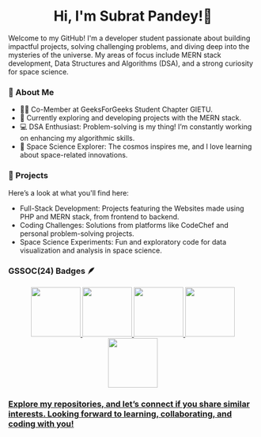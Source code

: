 <h1 align="center">Hi, I'm Subrat Pandey!🥷</h1>

Welcome to my GitHub! I'm a developer student passionate about building impactful projects,
solving challenging problems, and diving deep into the mysteries of the universe.
My areas of focus include MERN stack development, Data Structures and Algorithms (DSA), and a strong curiosity for space science. 

 <h3>🚀 About Me</h3>
 <ul>
 <li>🧑‍💻 Co-Member at GeeksForGeeks Student Chapter GIETU. </li>
 <li>🌱 Currently exploring and developing projects with the MERN stack.</li>
 <li>💻 DSA Enthusiast: Problem-solving is my thing! I’m constantly working on enhancing my algorithmic skills.</li>
 <li>🌌 Space Science Explorer: The cosmos inspires me, and I love learning about space-related innovations.</li>
 </ul>

 <h3>💼 Projects</h3>
Here’s a look at what you'll find here:
<ul>
 <li>Full-Stack Development: Projects featuring the Websites made using PHP and MERN stack, from frontend to backend.</li>
 <li>Coding Challenges: Solutions from platforms like CodeChef and personal problem-solving projects.</li>
 <li>Space Science Experiments: Fun and exploratory code for data visualization and analysis in space science.</li>
</ul>


<h3> GSSOC(24) Badges 🪶</h3>
<div style='display:flex; align-items:center; gap: 10px;' align='center'><a href="https://gssoc.girlscript.tech/leaderboard">
  <img src="https://raw.githubusercontent.com/GSSoC24/Postman-Challenge/main/docs/assets/Postman%20White.png" width="100px" height="100px" />
  <img src="https://raw.githubusercontent.com/GSSoC24/Postman-Challenge/main/docs/assets/1.png" width="100px" height="100px" />
  <img src="https://raw.githubusercontent.com/GSSoC24/Postman-Challenge/main/docs/assets/2.png" width="100px" height="100px" />
  <img src="https://raw.githubusercontent.com/GSSoC24/Postman-Challenge/main/docs/assets/3.png" width="100px" height="100px" />
  <img src="https://raw.githubusercontent.com/GSSoC24/Postman-Challenge/main/docs/assets/4.png" width="100px" height="100px" />


</div>
<!--  <h3>🌐 Connect with Me</h3>
- LinkedIn: linkedin.com/in/contact-subrat-pandey
- Twitter: @12SubratPandey -->

<h3>Explore my repositories, and let’s connect if you share similar interests. Looking forward to learning, collaborating, and coding with you!</h3>
